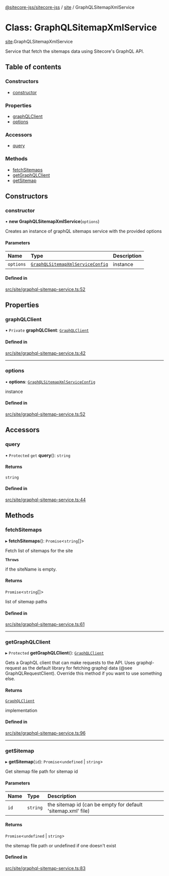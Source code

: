 [@sitecore-jss/sitecore-jss](../README.md) / [site](../modules/site.md) / GraphQLSitemapXmlService

# Class: GraphQLSitemapXmlService

[site](../modules/site.md).GraphQLSitemapXmlService

Service that fetch the sitemaps data using Sitecore's GraphQL API.

## Table of contents

### Constructors

- [constructor](site.GraphQLSitemapXmlService.md#constructor)

### Properties

- [graphQLClient](site.GraphQLSitemapXmlService.md#graphqlclient)
- [options](site.GraphQLSitemapXmlService.md#options)

### Accessors

- [query](site.GraphQLSitemapXmlService.md#query)

### Methods

- [fetchSitemaps](site.GraphQLSitemapXmlService.md#fetchsitemaps)
- [getGraphQLClient](site.GraphQLSitemapXmlService.md#getgraphqlclient)
- [getSitemap](site.GraphQLSitemapXmlService.md#getsitemap)

## Constructors

### constructor

• **new GraphQLSitemapXmlService**(`options`)

Creates an instance of graphQL sitemaps service with the provided options

#### Parameters

| Name | Type | Description |
| :------ | :------ | :------ |
| `options` | [`GraphQLSitemapXmlServiceConfig`](../modules/site.md#graphqlsitemapxmlserviceconfig) | instance |

#### Defined in

[src/site/graphql-sitemap-service.ts:52](https://github.com/Sitecore/jss/blob/c10ba6925/packages/sitecore-jss/src/site/graphql-sitemap-service.ts#L52)

## Properties

### graphQLClient

• `Private` **graphQLClient**: [`GraphQLClient`](../interfaces/index.GraphQLClient.md)

#### Defined in

[src/site/graphql-sitemap-service.ts:42](https://github.com/Sitecore/jss/blob/c10ba6925/packages/sitecore-jss/src/site/graphql-sitemap-service.ts#L42)

___

### options

• **options**: [`GraphQLSitemapXmlServiceConfig`](../modules/site.md#graphqlsitemapxmlserviceconfig)

instance

#### Defined in

[src/site/graphql-sitemap-service.ts:52](https://github.com/Sitecore/jss/blob/c10ba6925/packages/sitecore-jss/src/site/graphql-sitemap-service.ts#L52)

## Accessors

### query

• `Protected` `get` **query**(): `string`

#### Returns

`string`

#### Defined in

[src/site/graphql-sitemap-service.ts:44](https://github.com/Sitecore/jss/blob/c10ba6925/packages/sitecore-jss/src/site/graphql-sitemap-service.ts#L44)

## Methods

### fetchSitemaps

▸ **fetchSitemaps**(): `Promise`<`string`[]\>

Fetch list of sitemaps for the site

**`Throws`**

if the siteName is empty.

#### Returns

`Promise`<`string`[]\>

list of sitemap paths

#### Defined in

[src/site/graphql-sitemap-service.ts:61](https://github.com/Sitecore/jss/blob/c10ba6925/packages/sitecore-jss/src/site/graphql-sitemap-service.ts#L61)

___

### getGraphQLClient

▸ `Protected` **getGraphQLClient**(): [`GraphQLClient`](../interfaces/index.GraphQLClient.md)

Gets a GraphQL client that can make requests to the API. Uses graphql-request as the default
library for fetching graphql data (@see GraphQLRequestClient). Override this method if you
want to use something else.

#### Returns

[`GraphQLClient`](../interfaces/index.GraphQLClient.md)

implementation

#### Defined in

[src/site/graphql-sitemap-service.ts:96](https://github.com/Sitecore/jss/blob/c10ba6925/packages/sitecore-jss/src/site/graphql-sitemap-service.ts#L96)

___

### getSitemap

▸ **getSitemap**(`id`): `Promise`<`undefined` \| `string`\>

Get sitemap file path for sitemap id

#### Parameters

| Name | Type | Description |
| :------ | :------ | :------ |
| `id` | `string` | the sitemap id (can be empty for default 'sitemap.xml' file) |

#### Returns

`Promise`<`undefined` \| `string`\>

the sitemap file path or undefined if one doesn't exist

#### Defined in

[src/site/graphql-sitemap-service.ts:83](https://github.com/Sitecore/jss/blob/c10ba6925/packages/sitecore-jss/src/site/graphql-sitemap-service.ts#L83)
